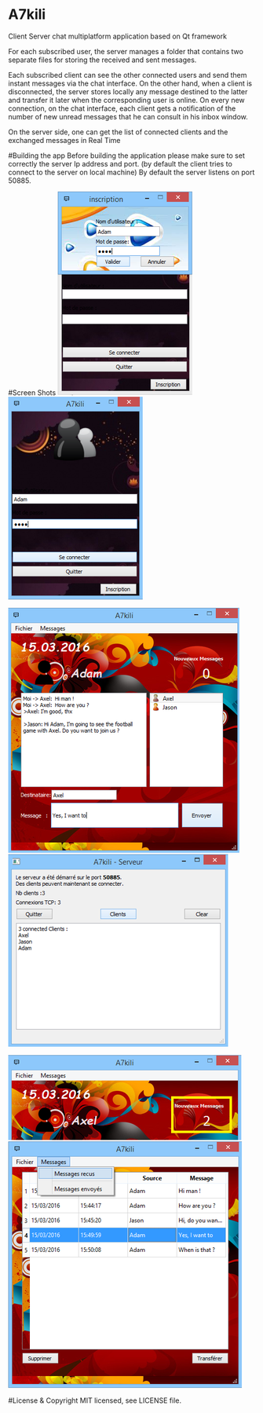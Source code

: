 # A7kili
Client Server chat multiplatform application based on Qt framework

For each subscribed user, the server manages a folder that contains two separate files for storing the received and sent messages.

Each subscribed client can see the other connected users and send them instant messages via the chat interface.
On the other hand, when a client is disconnected, the server stores locally any message destined to the latter and transfer it later when the corresponding user is online.
On every new connection, on the chat interface, each client gets a notification of the number of new unread messages that he can consult in his inbox window.

On the server side, one can get the list of connected clients and the exchanged messages in Real Time 


#Building the app
Before building the application please make sure to set correctly the server Ip address and port. (by default the client tries to connect to the server on local machine)
By default the server listens on port 50885.

#Screen Shots
![alt tag](https://raw.githubusercontent.com/samy-/A7kili/master/img/Subscription.png)
![alt tag](https://raw.githubusercontent.com/samy-/A7kili/master/img/ConnectionInterface.png)

![alt tag](https://raw.githubusercontent.com/samy-/A7kili/master/img/chat.png)
![alt tag](https://raw.githubusercontent.com/samy-/A7kili/master/img/Server_Connected_clients.png)

![alt tag](https://raw.githubusercontent.com/samy-/A7kili/master/img/NewMessages.png)
![alt tag](https://raw.githubusercontent.com/samy-/A7kili/master/img/receivedMessages.png)

#License & Copyright
MIT licensed, see LICENSE file.
